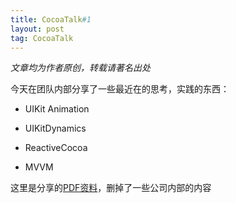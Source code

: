 ```yaml
---
title: CocoaTalk#1
layout: post
tag: CocoaTalk
---
```


<em>文章均为作者原创，转载请著名出处</em>


今天在团队内部分享了一些最近在的思考，实践的东西：

- UIKit Animation

- UIKitDynamics

- ReactiveCocoa

- MVVM

这里是分享的[PDF资料](https://github.com/akaDealloc/blog/tree/gh-pages/pdf)，删掉了一些公司内部的内容